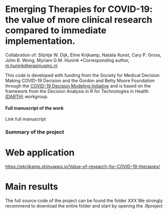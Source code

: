 # Emerging Therapies for COVID-19: the value of more clinical research compared to immediate implementation.
Collabration of: Stijntje W. Dijk, Eline Krijkamp, Natalia Kunst, Cary P. Gross, John B. Wong, Myriam G.M. Hunink
*Corresponding author, m.hunink@erasmusmc.nl

This code is developed with funding from the Society for Medical Decision Making COVID-19 Decision and the Gordon and Betty Moore Foundation through the [COVID-19 Decision Modeling Initiative](https://smdm.org/news/detail/the-smdm-covid-19-decision-modeling-initiative-leaders-announce-grant-recip) and is based on the framework from the Decision Analysis in R for Technologies in Health [(DARTH)](http://darthworkgroup.com)  workgroup.

#### Full manuscript of the work
Link full manuscript


### Summary of the project

# Web application

 https://ekrijkamp.shinyapps.io/Value-of-research-for-COVID-19-therapies/


# Main results
The full source code of the project can be found the folder XXX
We strongly recommend to download the entire folder and start by opening the .Rproject




